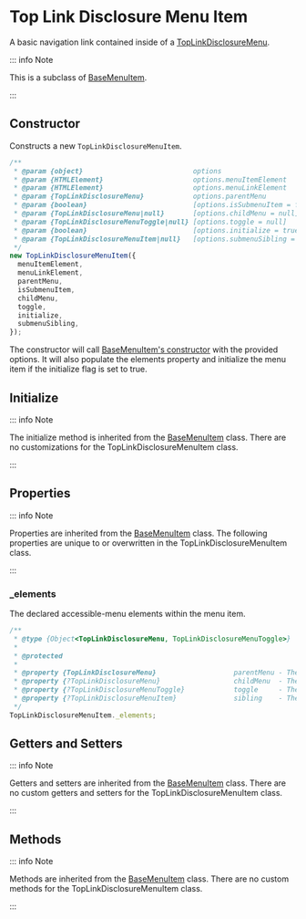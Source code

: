 # Top Link Disclosure Menu Item

A basic navigation link contained inside of a [TopLinkDisclosureMenu](./top-link-disclosure-menu).

::: info Note

This is a subclass of [BaseMenuItem](./base-menu-item).

:::

## Constructor

Constructs a new `TopLinkDisclosureMenuItem`.

```js
/**
 * @param {object}                           options                         - The options for generating the menu item.
 * @param {HTMLElement}                      options.menuItemElement         - The menu item in the DOM.
 * @param {HTMLElement}                      options.menuLinkElement         - The menu item's link in the DOM.
 * @param {TopLinkDisclosureMenu}            options.parentMenu              - The parent menu.
 * @param {boolean}                          [options.isSubmenuItem = false] - A flag to mark if the menu item is controlling a submenu.
 * @param {TopLinkDisclosureMenu|null}       [options.childMenu = null]      - The child menu.
 * @param {TopLinkDisclosureMenuToggle|null} [options.toggle = null]         - The controller for the child menu.
 * @param {boolean}                          [options.initialize = true]     - A flag to initialize the menu item immediately upon creation.
 * @param {TopLinkDisclosureMenuItem|null}   [options.submenuSibling = null] - The sibling menu item that controls a submenu.
 */
new TopLinkDisclosureMenuItem({
  menuItemElement,
  menuLinkElement,
  parentMenu,
  isSubmenuItem,
  childMenu,
  toggle,
  initialize,
  submenuSibling,
});
```

The constructor will call [BaseMenuItem's constructor](./base-menu-item#constructor) with the provided options. It will also populate the elements property and initialize the menu item if the initialize flag is set to true.

## Initialize

::: info Note

The initialize method is inherited from the [BaseMenuItem](./base-menu-item#initialize) class. There are no customizations for the TopLinkDisclosureMenuItem class.

:::

## Properties

::: info Note

Properties are inherited from the [BaseMenuItem](./base-menu-item#properties) class. The following properties are unique to or overwritten in the TopLinkDisclosureMenuItem class.

:::

### _elements

The declared accessible-menu elements within the menu item.

```js
/**
 * @type {Object<TopLinkDisclosureMenu, TopLinkDisclosureMenuToggle>}
 *
 * @protected
 *
 * @property {TopLinkDisclosureMenu}                   parentMenu - The menu containing this menu item.
 * @property {?TopLinkDisclosureMenu}                  childMenu  - The menu contained within this menu item.
 * @property {?TopLinkDisclosureMenuToggle}            toggle     - The menu toggle within this menu item that controls the `childMenu`.
 * @property {?TopLinkDisclosureMenuItem}              sibling    - The sibling menu item that is a submenu item.
 */
TopLinkDisclosureMenuItem._elements;
```

## Getters and Setters

::: info Note

Getters and setters are inherited from the [BaseMenuItem](./base-menu-item#getters-and-setters) class. There are no custom getters and setters for the TopLinkDisclosureMenuItem class.

:::

## Methods

::: info Note

Methods are inherited from the [BaseMenuItem](./base-menu-item#getters-and-setters) class. There are no custom methods for the TopLinkDisclosureMenuItem class.

:::
